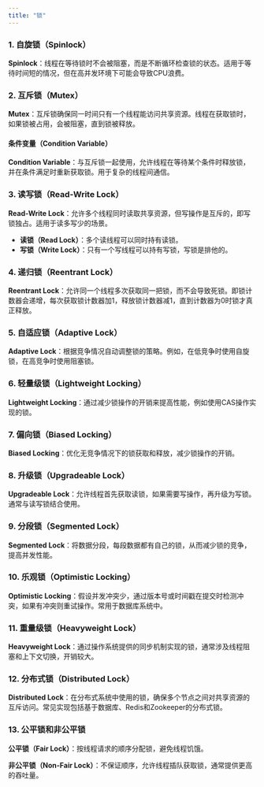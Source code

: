 ```yaml
---
title: "锁"
---
```

### 1. 自旋锁（Spinlock）

**Spinlock**：线程在等待锁时不会被阻塞，而是不断循环检查锁的状态。适用于等待时间短的情况，但在高并发环境下可能会导致CPU浪费。



### 2. 互斥锁（Mutex）

**Mutex**：互斥锁确保同一时间只有一个线程能访问共享资源。线程在获取锁时，如果锁被占用，会被阻塞，直到锁被释放。

####  条件变量（Condition Variable）

**Condition Variable**：与互斥锁一起使用，允许线程在等待某个条件时释放锁，并在条件满足时重新获取锁。用于复杂的线程间通信。



### 3. 读写锁（Read-Write Lock）

**Read-Write Lock**：允许多个线程同时读取共享资源，但写操作是互斥的，即写锁独占。适用于读多写少的场景。

- **读锁（Read Lock）**：多个读线程可以同时持有读锁。
- **写锁（Write Lock）**：只有一个写线程可以持有写锁，写锁是排他的。



### 4. 递归锁（Reentrant Lock）

**Reentrant Lock**：允许同一个线程多次获取同一把锁，而不会导致死锁。即锁计数器会递增，每次获取锁计数器加1，释放锁计数器减1，直到计数器为0时锁才真正释放。



### 5. 自适应锁（Adaptive Lock）

**Adaptive Lock**：根据竞争情况自动调整锁的策略。例如，在低竞争时使用自旋锁，在高竞争时使用阻塞锁。



### 6. 轻量级锁（Lightweight Locking）

**Lightweight Locking**：通过减少锁操作的开销来提高性能，例如使用CAS操作实现的锁。



### 7. 偏向锁（Biased Locking）

**Biased Locking**：优化无竞争情况下的锁获取和释放，减少锁操作的开销。



### 8. 升级锁（Upgradeable Lock）

**Upgradeable Lock**：允许线程首先获取读锁，如果需要写操作，再升级为写锁。通常与读写锁结合使用。



### 9. 分段锁（Segmented Lock）

**Segmented Lock**：将数据分段，每段数据都有自己的锁，从而减少锁的竞争，提高并发性能。



### 10. 乐观锁（Optimistic Locking）

**Optimistic Locking**：假设并发冲突少，通过版本号或时间戳在提交时检测冲突，如果有冲突则重试操作。常用于数据库系统中。



### 11. 重量级锁（Heavyweight Lock）

**Heavyweight Lock**：通过操作系统提供的同步机制实现的锁，通常涉及线程阻塞和上下文切换，开销较大。



### 12. 分布式锁（Distributed Lock）

**Distributed Lock**：在分布式系统中使用的锁，确保多个节点之间对共享资源的互斥访问。常见实现包括基于数据库、Redis和Zookeeper的分布式锁。



### 13. 公平锁和非公平锁

**公平锁（Fair Lock）**：按线程请求的顺序分配锁，避免线程饥饿。

**非公平锁（Non-Fair Lock）**：不保证顺序，允许线程插队获取锁，通常提供更高的吞吐量。